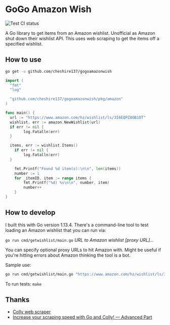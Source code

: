 # GoGo Amazon Wish

![Test CI status](https://github.com/cheshire137/gogoamazonwish/workflows/.github/workflows/test.yml/badge.svg)

A Go library to get items from an Amazon wishlist. Unofficial as Amazon
shut down their wishlist API. This uses web scraping to get the items
off a specified wishlist.

## How to use

```sh
go get -u github.com/cheshire137/gogoamazonwish
```

```go
import (
  "fmt"
  "log"

  "github.com/cheshire137/gogoamazonwish/pkg/amazon"
)

func main() {
  url := "https://www.amazon.com/hz/wishlist/ls/3I6EQPZ8OB1DT"
  wishlist, err := amazon.NewWishlist(url)
  if err != nil {
		log.Fatalln(err)
  }

  items, err := wishlist.Items()
	if err != nil {
		log.Fatalln(err)
  }

	fmt.Printf("Found %d item(s):\n\n", len(items))
	number := 1
	for _itemID, item := range items {
		fmt.Printf("%d) %s\n\n", number, item)
		number++
	}
}
```

## How to develop

I built this with Go version 1.13.4. There's a command-line tool to test
loading an Amazon wishlist that you can run via:

`go run cmd/getwishlist/main.go` _URL to Amazon wishlist_ _[proxy URL]..._

You can specify optional proxy URLs to hit Amazon with. Might be useful if you're
hitting errors about Amazon thinking the tool is a bot.

Sample use:

```sh
go run cmd/getwishlist/main.go "https://www.amazon.com/hz/wishlist/ls/3I6EQPZ8OB1DT"
```

To run tests: `make`

## Thanks

- [Colly web scraper](http://go-colly.org)
- [Increase your scraping speed with Go and Colly! — Advanced Part](https://medium.com/swlh/increase-your-scraping-speed-with-go-and-colly-advanced-part-a38648111ab2)
